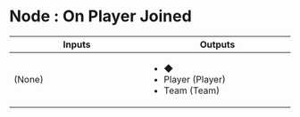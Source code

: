 # Node : On Player Joined

<table>
  	<thead>
    	<tr>
			<th width="500px">Inputs</th>
			<th width="500px">Outputs</th>
		</tr>
  	</thead>
  	<tbody>
		<tr width="600px" style="padding-top: 50px">
			<td>
				(None)
			</td>
			<td>
				<ul>
					<li>◆</li>
					<li>Player (Player)</li>
					<li>Team (Team)</li>
				</ul>
			</td>
		</tr>
  	</tbody>
</table>
